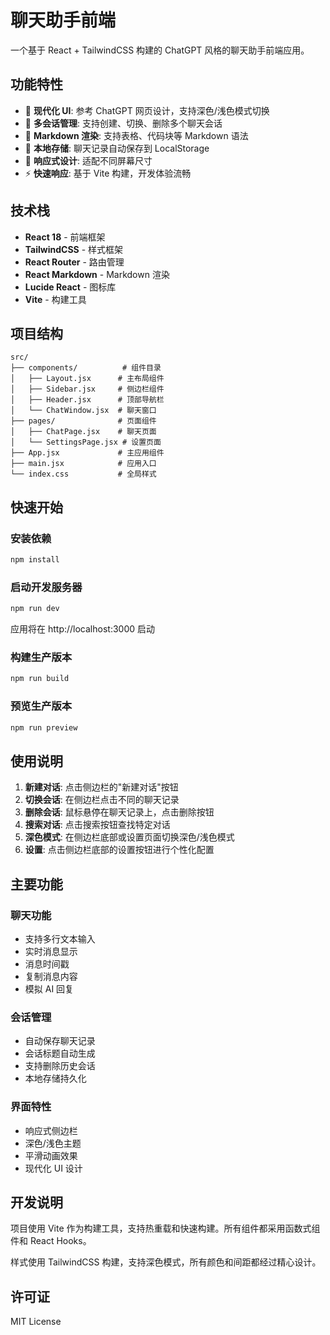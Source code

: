 # 聊天助手前端

一个基于 React + TailwindCSS 构建的 ChatGPT 风格的聊天助手前端应用。

## 功能特性

- 🎨 **现代化 UI**: 参考 ChatGPT 网页设计，支持深色/浅色模式切换
- 💬 **多会话管理**: 支持创建、切换、删除多个聊天会话
- 📝 **Markdown 渲染**: 支持表格、代码块等 Markdown 语法
- 💾 **本地存储**: 聊天记录自动保存到 LocalStorage
- 📱 **响应式设计**: 适配不同屏幕尺寸
- ⚡ **快速响应**: 基于 Vite 构建，开发体验流畅

## 技术栈

- **React 18** - 前端框架
- **TailwindCSS** - 样式框架
- **React Router** - 路由管理
- **React Markdown** - Markdown 渲染
- **Lucide React** - 图标库
- **Vite** - 构建工具

## 项目结构

```
src/
├── components/          # 组件目录
│   ├── Layout.jsx      # 主布局组件
│   ├── Sidebar.jsx     # 侧边栏组件
│   ├── Header.jsx      # 顶部导航栏
│   └── ChatWindow.jsx  # 聊天窗口
├── pages/              # 页面组件
│   ├── ChatPage.jsx    # 聊天页面
│   └── SettingsPage.jsx # 设置页面
├── App.jsx             # 主应用组件
├── main.jsx            # 应用入口
└── index.css           # 全局样式
```

## 快速开始

### 安装依赖

```bash
npm install
```

### 启动开发服务器

```bash
npm run dev
```

应用将在 http://localhost:3000 启动

### 构建生产版本

```bash
npm run build
```

### 预览生产版本

```bash
npm run preview
```

## 使用说明

1. **新建对话**: 点击侧边栏的"新建对话"按钮
2. **切换会话**: 在侧边栏点击不同的聊天记录
3. **删除会话**: 鼠标悬停在聊天记录上，点击删除按钮
4. **搜索对话**: 点击搜索按钮查找特定对话
5. **深色模式**: 在侧边栏底部或设置页面切换深色/浅色模式
6. **设置**: 点击侧边栏底部的设置按钮进行个性化配置

## 主要功能

### 聊天功能
- 支持多行文本输入
- 实时消息显示
- 消息时间戳
- 复制消息内容
- 模拟 AI 回复

### 会话管理
- 自动保存聊天记录
- 会话标题自动生成
- 支持删除历史会话
- 本地存储持久化

### 界面特性
- 响应式侧边栏
- 深色/浅色主题
- 平滑动画效果
- 现代化 UI 设计

## 开发说明

项目使用 Vite 作为构建工具，支持热重载和快速构建。所有组件都采用函数式组件和 React Hooks。

样式使用 TailwindCSS 构建，支持深色模式，所有颜色和间距都经过精心设计。

## 许可证

MIT License
